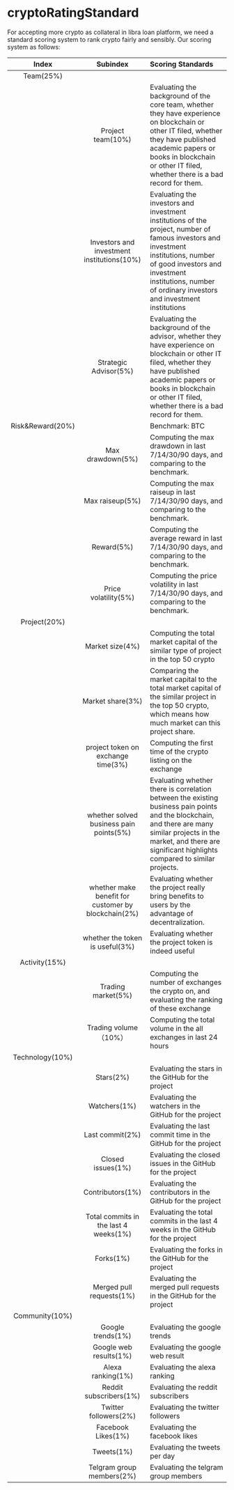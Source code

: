 # cryptoRatingStandard

For accepting more crypto as collateral in libra loan platform, we need a standard scoring system to rank crypto fairly and sensibly. Our scoring system as follows:

|  Index |  Subindex |  Scoring Standards |
|:--------: | :------------: | :------------ |
|  Team(25%) |   |   |
|   | Project team(10%)  | Evaluating the background of the core team, whether they have experience on blockchain or other IT filed, whether they have published academic papers or books in blockchain or other IT filed, whether there is a bad record for them.  |
|   | Investors and investment institutions(10%)  |  Evaluating the investors and investment institutions of the project, number of famous investors and investment institutions, number of good investors and investment institutions, number of ordinary investors and investment institutions |
|   | Strategic Advisor(5%)  | Evaluating the background of the advisor, whether they have experience on blockchain or other IT filed, whether they have published academic papers or books in blockchain or other IT filed, whether there is a bad record for them.  |
| Risk&Reward(20%)  |   | Benchmark: BTC  |
|   | Max drawdown(5%)  | Computing the max drawdown in last 7/14/30/90 days, and comparing to the benchmark.  |
|   | Max raiseup(5%)  | Computing the max raiseup in last 7/14/30/90 days, and comparing to the benchmark.   |
|   | Reward(5%)  | Computing the average reward in last 7/14/30/90 days, and comparing to the benchmark.   |
|   | Price volatility(5%)   |  Computing the price volatility in last 7/14/30/90 days, and comparing to the benchmark.  |
| Project(20%)  |  |   |
|   | Market size(4%) | Computing the total market capital of the similar type of project in the top 50 crypto  |
|   | Market share(3%) | Comparing the market capital to the total market capital of the similar project in the top 50 crypto, which means how much market can this project share. |
|   | project token on exchange time(3%) | Computing the first time of the crypto  listing on the exchange  |
|   | whether solved business pain points(5%) | Evaluating whether there is correlation between the existing business pain points and the blockchain, and there are many similar projects in the market, and there are significant highlights compared to similar projects.  |
|   | whether make benefit for customer by blockchain(2%) | Evaluating whether the project really bring benefits to users by the advantage of decentralization.  |
||whether the token is useful(3%)|Evaluating whether the project token is indeed useful |
| Activity(15%)  |  |   |
|   | Trading market(5%) |  Computing the number of exchanges the crypto on, and evaluating the ranking of these exchange  |
|   | Trading volume（10%） | Computing the total volume in the all exchanges in last 24 hours  |
| Technology(10%)  |  |   |
|   | Stars(2%) | Evaluating the stars in the GitHub for the project  |
|   | Watchers(1%) | Evaluating the watchers in the GitHub for the project   |
|   | Last commit(2%) | Evaluating the last commit time in the GitHub for the project   |
|   | Closed issues(1%) | Evaluating the closed issues in the GitHub for the project   |
|   | Contributors(1%) |  Evaluating the contributors in the GitHub for the project  |
|   | Total commits in the last 4 weeks(1%) | Evaluating the total commits in the last 4 weeks in the GitHub for the project   |
|   | Forks(1%) | Evaluating the forks in the GitHub for the project   |
|   | Merged pull requests(1%) | Evaluating the merged pull requests in the GitHub for the project   |
| Community(10%)  |  |   |
|   | Google trends(1%) | Evaluating the google trends  |
|   | Google web results(1%) | Evaluating the google web result    |
|   | Alexa ranking(1%) | Evaluating the alexa ranking   |
|   | Reddit subscribers(1%) |  Evaluating the reddit subscribers |
|   | Twitter followers(2%) |  Evaluating the twitter followers  |
|   | Facebook Likes(1%) | Evaluating the facebook likes |
|   | Tweets(1%) | Evaluating the tweets per day |
|   | Telgram group members(2%) | Evaluating the telgram group members|

